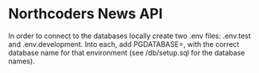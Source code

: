 # Northcoders News API

In order to connect to the databases locally create two .env files: .env.test and .env.development. Into each, add PGDATABASE=, with the correct database name for that environment (see /db/setup.sql for the database names).
